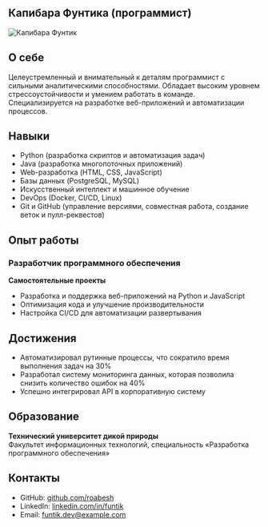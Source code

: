 ## Капибара Фунтика (программист)

![Капибара Фунтик](https://30.img.avito.st/image/1/1.jyZMYra1Nc96xaHJXkDfDCrAIc_yyaHJesUhzQ.sunv7jPS9jqV9ZjXEqhXkZEbLzR0cswlxjkoUy1z4IA)

## О себе
Целеустремленный и внимательный к деталям программист с сильными аналитическими способностями. Обладает высоким уровнем стрессоустойчивости и умением работать в команде. Специализируется на разработке веб-приложений и автоматизации процессов.

## Навыки
- Python (разработка скриптов и автоматизация задач)
- Java (разработка многопоточных приложений)
- Web-разработка (HTML, CSS, JavaScript)
- Базы данных (PostgreSQL, MySQL)
- Искусственный интеллект и машинное обучение
- DevOps (Docker, CI/CD, Linux)
- Git и GitHub (управление версиями, совместная работа, создание веток и пулл-реквестов)

## Опыт работы
### Разработчик программного обеспечения
**Самостоятельные проекты**  
- Разработка и поддержка веб-приложений на Python и JavaScript
- Оптимизация кода и улучшение производительности
- Настройка CI/CD для автоматизации развертывания

## Достижения
- Автоматизировал рутинные процессы, что сократило время выполнения задач на 30%
- Разработал систему мониторинга данных, которая позволила снизить количество ошибок на 40%
- Успешно интегрировал API в корпоративную систему

## Образование
**Технический университет дикой природы**  
Факультет информационных технологий, специальность «Разработка программного обеспечения»

## Контакты
- GitHub: [github.com/roabesh](https://github.com/roabesh)
- LinkedIn: [linkedin.com/in/funtik](https://linkedin.com/in/funtik)
- Email: funtik.dev@example.com

